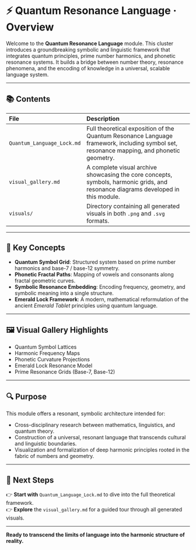 # ⚡ Quantum Resonance Language · Overview

Welcome to the **Quantum Resonance Language** module. This cluster introduces a groundbreaking symbolic and linguistic framework that integrates quantum principles, prime number harmonics, and phonetic resonance systems. It builds a bridge between number theory, resonance phenomena, and the encoding of knowledge in a universal, scalable language system.

---

## 📚 Contents

| File | Description |
|:---|:---|
| `Quantum_Language_Lock.md` | Full theoretical exposition of the Quantum Resonance Language framework, including symbol set, resonance mapping, and phonetic geometry. |
| `visual_gallery.md` | A complete visual archive showcasing the core concepts, symbols, harmonic grids, and resonance diagrams developed in this module. |
| `visuals/` | Directory containing all generated visuals in both `.png` and `.svg` formats. |

---

## 🧠 Key Concepts

- **Quantum Symbol Grid**: Structured system based on prime number harmonics and base-7 / base-12 symmetry.
- **Phonetic Fractal Paths**: Mapping of vowels and consonants along fractal geometric curves.
- **Symbolic Resonance Embedding**: Encoding frequency, geometry, and symbolic meaning into a single structure.
- **Emerald Lock Framework**: A modern, mathematical reformulation of the ancient *Emerald Tablet* principles using quantum language.

---

## 🖼️ Visual Gallery Highlights

- Quantum Symbol Lattices
- Harmonic Frequency Maps
- Phonetic Curvature Projections
- Emerald Lock Resonance Model
- Prime Resonance Grids (Base-7, Base-12)

---

## 🔍 Purpose

This module offers a resonant, symbolic architecture intended for:
- Cross-disciplinary research between mathematics, linguistics, and quantum theory.
- Construction of a universal, resonant language that transcends cultural and linguistic boundaries.
- Visualization and formalization of deep harmonic principles rooted in the fabric of numbers and geometry.

---

## 🚀 Next Steps

👉 **Start with** `Quantum_Language_Lock.md` to dive into the full theoretical framework.  
👉 **Explore** the `visual_gallery.md` for a guided tour through all generated visuals.

---

**Ready to transcend the limits of language into the harmonic structure of reality.**

